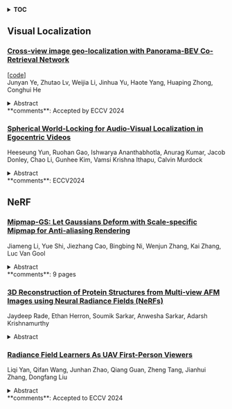 <details>
  <summary><b>TOC</b></summary>
  <ol>
    <li><a href=#visual-localization>Visual Localization</a></li>
      <ul>
        <li><a href=#Cross-view-image-geo-localization-with-Panorama-BEV-Co-Retrieval-Network>Cross-view image geo-localization with Panorama-BEV Co-Retrieval Network</a></li>
        <li><a href=#Spherical-World-Locking-for-Audio-Visual-Localization-in-Egocentric-Videos>Spherical World-Locking for Audio-Visual Localization in Egocentric Videos</a></li>
      </ul>
    </li>
    <li><a href=#nerf>NeRF</a></li>
      <ul>
        <li><a href=#Mipmap-GS:-Let-Gaussians-Deform-with-Scale-specific-Mipmap-for-Anti-aliasing-Rendering>Mipmap-GS: Let Gaussians Deform with Scale-specific Mipmap for Anti-aliasing Rendering</a></li>
        <li><a href=#3D-Reconstruction-of-Protein-Structures-from-Multi-view-AFM-Images-using-Neural-Radiance-Fields-(NeRFs)>3D Reconstruction of Protein Structures from Multi-view AFM Images using Neural Radiance Fields (NeRFs)</a></li>
        <li><a href=#Radiance-Field-Learners-As-UAV-First-Person-Viewers>Radiance Field Learners As UAV First-Person Viewers</a></li>
      </ul>
    </li>
  </ol>
</details>

## Visual Localization  

### [Cross-view image geo-localization with Panorama-BEV Co-Retrieval Network](http://arxiv.org/abs/2408.05475)  
[[code](https://github.com/yejy53/ep-bev)]  
Junyan Ye, Zhutao Lv, Weijia Li, Jinhua Yu, Haote Yang, Huaping Zhong, Conghui He  
<details>  
  <summary>Abstract</summary>  
  <ol>  
    Cross-view geolocalization identifies the geographic location of street view images by matching them with a georeferenced satellite database. Significant challenges arise due to the drastic appearance and geometry differences between views. In this paper, we propose a new approach for cross-view image geo-localization, i.e., the Panorama-BEV Co-Retrieval Network. Specifically, by utilizing the ground plane assumption and geometric relations, we convert street view panorama images into the BEV view, reducing the gap between street panoramas and satellite imagery. In the existing retrieval of street view panorama images and satellite images, we introduce BEV and satellite image retrieval branches for collaborative retrieval. By retaining the original street view retrieval branch, we overcome the limited perception range issue of BEV representation. Our network enables comprehensive perception of both the global layout and local details around the street view capture locations. Additionally, we introduce CVGlobal, a global cross-view dataset that is closer to real-world scenarios. This dataset adopts a more realistic setup, with street view directions not aligned with satellite images. CVGlobal also includes cross-regional, cross-temporal, and street view to map retrieval tests, enabling a comprehensive evaluation of algorithm performance. Our method excels in multiple tests on common cross-view datasets such as CVUSA, CVACT, VIGOR, and our newly introduced CVGlobal, surpassing the current state-of-the-art approaches. The code and datasets can be found at \url{https://github.com/yejy53/EP-BEV}.  
  </ol>  
</details>  
**comments**: Accepted by ECCV 2024  
  
### [Spherical World-Locking for Audio-Visual Localization in Egocentric Videos](http://arxiv.org/abs/2408.05364)  
Heeseung Yun, Ruohan Gao, Ishwarya Ananthabhotla, Anurag Kumar, Jacob Donley, Chao Li, Gunhee Kim, Vamsi Krishna Ithapu, Calvin Murdock  
<details>  
  <summary>Abstract</summary>  
  <ol>  
    Egocentric videos provide comprehensive contexts for user and scene understanding, spanning multisensory perception to behavioral interaction. We propose Spherical World-Locking (SWL) as a general framework for egocentric scene representation, which implicitly transforms multisensory streams with respect to measurements of head orientation. Compared to conventional head-locked egocentric representations with a 2D planar field-of-view, SWL effectively offsets challenges posed by self-motion, allowing for improved spatial synchronization between input modalities. Using a set of multisensory embeddings on a worldlocked sphere, we design a unified encoder-decoder transformer architecture that preserves the spherical structure of the scene representation, without requiring expensive projections between image and world coordinate systems. We evaluate the effectiveness of the proposed framework on multiple benchmark tasks for egocentric video understanding, including audio-visual active speaker localization, auditory spherical source localization, and behavior anticipation in everyday activities.  
  </ol>  
</details>  
**comments**: ECCV2024  
  
  



## NeRF  

### [Mipmap-GS: Let Gaussians Deform with Scale-specific Mipmap for Anti-aliasing Rendering](http://arxiv.org/abs/2408.06286)  
Jiameng Li, Yue Shi, Jiezhang Cao, Bingbing Ni, Wenjun Zhang, Kai Zhang, Luc Van Gool  
<details>  
  <summary>Abstract</summary>  
  <ol>  
    3D Gaussian Splatting (3DGS) has attracted great attention in novel view synthesis because of its superior rendering efficiency and high fidelity. However, the trained Gaussians suffer from severe zooming degradation due to non-adjustable representation derived from single-scale training. Though some methods attempt to tackle this problem via post-processing techniques such as selective rendering or filtering techniques towards primitives, the scale-specific information is not involved in Gaussians. In this paper, we propose a unified optimization method to make Gaussians adaptive for arbitrary scales by self-adjusting the primitive properties (e.g., color, shape and size) and distribution (e.g., position). Inspired by the mipmap technique, we design pseudo ground-truth for the target scale and propose a scale-consistency guidance loss to inject scale information into 3D Gaussians. Our method is a plug-in module, applicable for any 3DGS models to solve the zoom-in and zoom-out aliasing. Extensive experiments demonstrate the effectiveness of our method. Notably, our method outperforms 3DGS in PSNR by an average of 9.25 dB for zoom-in and 10.40 dB for zoom-out on the NeRF Synthetic dataset.  
  </ol>  
</details>  
**comments**: 9 pages  
  
### [3D Reconstruction of Protein Structures from Multi-view AFM Images using Neural Radiance Fields (NeRFs)](http://arxiv.org/abs/2408.06244)  
Jaydeep Rade, Ethan Herron, Soumik Sarkar, Anwesha Sarkar, Adarsh Krishnamurthy  
<details>  
  <summary>Abstract</summary>  
  <ol>  
    Recent advancements in deep learning for predicting 3D protein structures have shown promise, particularly when leveraging inputs like protein sequences and Cryo-Electron microscopy (Cryo-EM) images. However, these techniques often fall short when predicting the structures of protein complexes (PCs), which involve multiple proteins. In our study, we investigate using atomic force microscopy (AFM) combined with deep learning to predict the 3D structures of PCs. AFM generates height maps that depict the PCs in various random orientations, providing a rich information for training a neural network to predict the 3D structures. We then employ the pre-trained UpFusion model (which utilizes a conditional diffusion model for synthesizing novel views) to train an instance-specific NeRF model for 3D reconstruction. The performance of UpFusion is evaluated through zero-shot predictions of 3D protein structures using AFM images. The challenge, however, lies in the time-intensive and impractical nature of collecting actual AFM images. To address this, we use a virtual AFM imaging process that transforms a `PDB' protein file into multi-view 2D virtual AFM images via volume rendering techniques. We extensively validate the UpFusion architecture using both virtual and actual multi-view AFM images. Our results include a comparison of structures predicted with varying numbers of views and different sets of views. This novel approach holds significant potential for enhancing the accuracy of protein complex structure predictions with further fine-tuning of the UpFusion network.  
  </ol>  
</details>  
  
### [Radiance Field Learners As UAV First-Person Viewers](http://arxiv.org/abs/2408.05533)  
Liqi Yan, Qifan Wang, Junhan Zhao, Qiang Guan, Zheng Tang, Jianhui Zhang, Dongfang Liu  
<details>  
  <summary>Abstract</summary>  
  <ol>  
    First-Person-View (FPV) holds immense potential for revolutionizing the trajectory of Unmanned Aerial Vehicles (UAVs), offering an exhilarating avenue for navigating complex building structures. Yet, traditional Neural Radiance Field (NeRF) methods face challenges such as sampling single points per iteration and requiring an extensive array of views for supervision. UAV videos exacerbate these issues with limited viewpoints and significant spatial scale variations, resulting in inadequate detail rendering across diverse scales. In response, we introduce FPV-NeRF, addressing these challenges through three key facets: (1) Temporal consistency. Leveraging spatio-temporal continuity ensures seamless coherence between frames; (2) Global structure. Incorporating various global features during point sampling preserves space integrity; (3) Local granularity. Employing a comprehensive framework and multi-resolution supervision for multi-scale scene feature representation tackles the intricacies of UAV video spatial scales. Additionally, due to the scarcity of publicly available FPV videos, we introduce an innovative view synthesis method using NeRF to generate FPV perspectives from UAV footage, enhancing spatial perception for drones. Our novel dataset spans diverse trajectories, from outdoor to indoor environments, in the UAV domain, differing significantly from traditional NeRF scenarios. Through extensive experiments encompassing both interior and exterior building structures, FPV-NeRF demonstrates a superior understanding of the UAV flying space, outperforming state-of-the-art methods in our curated UAV dataset. Explore our project page for further insights: https://fpv-nerf.github.io/.  
  </ol>  
</details>  
**comments**: Accepted to ECCV 2024  
  
  



